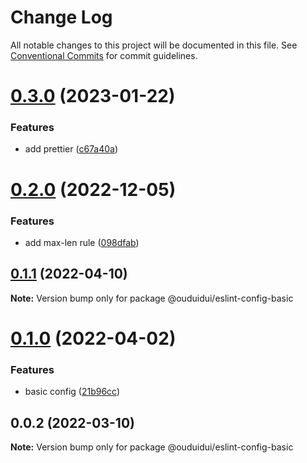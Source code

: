 # Change Log

All notable changes to this project will be documented in this file.
See [Conventional Commits](https://conventionalcommits.org) for commit guidelines.

# [0.3.0](https://github.com/ouduidui/eslint-config/compare/v0.2.0...v0.3.0) (2023-01-22)


### Features

* add prettier ([c67a40a](https://github.com/ouduidui/eslint-config/commit/c67a40a2330d4d5b8941f56abbd3a95d4638e4dc))





# [0.2.0](https://github.com/ouduidui/eslint-config/compare/v0.1.1...v0.2.0) (2022-12-05)


### Features

* add max-len rule ([098dfab](https://github.com/ouduidui/eslint-config/commit/098dfabb5310c281408be583527335237f74a27c))





## [0.1.1](https://github.com/ouduidui/eslint-config/compare/v0.1.0...v0.1.1) (2022-04-10)

**Note:** Version bump only for package @ouduidui/eslint-config-basic





# [0.1.0](https://github.com/ouduidui/eslint-config/compare/v0.0.2...v0.1.0) (2022-04-02)


### Features

* basic config ([21b96cc](https://github.com/ouduidui/eslint-config/commit/21b96cc106511a931076275bdc7216a657c3a448))





## 0.0.2 (2022-03-10)

**Note:** Version bump only for package @ouduidui/eslint-config-basic

